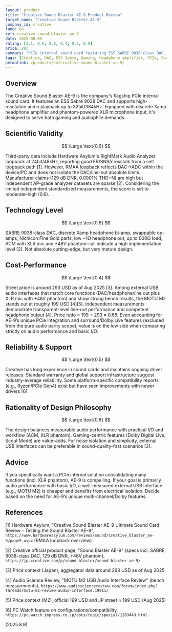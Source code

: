 ```yaml
---
layout: product
title: "Creative Sound Blaster AE-9 Product Review"
target_name: "Creative Sound Blaster AE-9"
company_id: creative
lang: en
ref: creative-sound-blaster-ae-9
date: 2025-08-09
rating: [3.1, 0.6, 0.8, 0.4, 0.5, 0.8]
price: 293
summary: "PCIe internal sound card featuring ESS SABRE 9038-class DAC. Specifications are strong but independent standardized bench data are limited; value lags versus capable external USB audio interfaces."
tags: [Creative, DAC, ESS Sabre, Gaming, Headphone amplifier, PCIe, Sound Card]
permalink: /products/en/creative-sound-blaster-ae-9/
---
```

## Overview

The Creative Sound Blaster AE-9 is the company's flagship PCIe internal sound card. It features an ESS Sabre 9038 DAC and supports high-resolution audio playback up to 32bit/384kHz. Equipped with discrete Xamp headphone amplifier and phantom-powered XLR microphone input, it's designed to serve both gaming and audiophile demands.

## Scientific Validity

$$ \Large \text{0.6} $$

Third-party data include Hardware Asylum's RightMark Audio Analyzer loopback at 24bit/48kHz, reporting good FR/SNR/crosstalk from a self loopback path [1]. However, RMAA loopback reflects DAC→ADC within the device/PC and does not isolate the DAC/line-out absolute limits. Manufacturer claims (129 dB DNR, 0.0001% THD+N) are high but independent AP-grade analyzer datasets are sparse [2]. Considering the limited independent standardized measurements, the score is set to moderate-high (0.6).

## Technology Level

$$ \Large \text{0.8} $$

SABRE 9038-class DAC, discrete Xamp headphone bi-amp, swappable op-amps, Nichicon Fine Gold parts, low ~1Ω headphone out, up to 600Ω load, ACM with XLR mic and +48V phantom—all indicate a high implementation level [2]. Not absolute cutting-edge, but very mature design.

## Cost-Performance

$$ \Large \text{0.4} $$

Street price is around 293 USD as of Aug 2025 [3]. Among external USB audio interfaces that match core functions (DAC/headphone/line out plus XLR mic with +48V phantom) and show strong bench results, the MOTU M2 stands out at roughly 199 USD [4][5]. Independent measurements demonstrate transparent-level line-out performance and competent headphone output [4]. Price ratio ≈ 199 ÷ 293 ≈ 0.68. Even accounting for AE-9’s unique PCIe integration and surround/Dolby Live features (excluded from the pure audio parity scope), value is on the low side when comparing strictly on audio performance and basic I/O.

## Reliability & Support

$$ \Large \text{0.5} $$

Creative has long experience in sound cards and maintains ongoing driver releases. Standard warranty and global support infrastructure suggest industry-average reliability. Some platform-specific compatibility reports (e.g., Ryzen/PCIe Gen4) exist but have seen improvements with newer drivers [6].

## Rationality of Design Philosophy

$$ \Large \text{0.8} $$

The design balances measurable audio performance with practical I/O and workflow (ACM, XLR phantom). Gaming-centric features (Dolby Digital Live, Scout Mode) are value-adds. For noise isolation and simplicity, external USB interfaces can be preferable in sound-quality-first scenarios [2].

## Advice

If you specifically want a PCIe internal solution consolidating many functions (incl. XLR phantom), AE-9 is compelling. If your goal is primarily audio performance with basic I/O, a well-measured external USB interface (e.g., MOTU M2) is cheaper and benefits from electrical isolation. Decide based on the need for AE-9’s unique multi-channel/Dolby features.

## References

[1] Hardware Asylum, "Creative Sound Blaster AE-9 Ultimate Sound Card Review - Testing the Sound Blaster AE-9", `https://www.hardwareasylum.com/reviews/sound/creative_blaster_ae-9/page5.aspx` (RMAA loopback overview)

[2] Creative official product page, "Sound Blaster AE-9" (specs incl. SABRE 9038-class DAC, 129 dB DNR, +48V phantom), `https://jp.creative.com/p/sound-blaster/sound-blaster-ae-9/`

[3] Price context (Japan), aggregator data around 293 USD as of Aug 2025

[4] Audio Science Review, "MOTU M2 USB Audio Interface Review" (bench measurements), `https://www.audiosciencereview.com/forum/index.php?threads/motu-m2-review-audio-interface.19911/`

[5] Price context (M2), official 199 USD and JP street ≈ 199 USD (Aug 2025)

[6] PC Watch feature on configurations/compatibility, `https://pc.watch.impress.co.jp/docs/topic/special/1203443.html`

(2025.8.9)